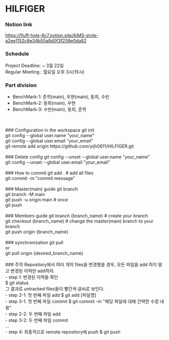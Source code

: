 # HILFIGER       
### Notion link
https://fluff-hole-6c7.notion.site/AiMS-style-a2ee1152c8e34b55a8d0f3f258e0da82   

### Schedule      
Project Deadline: ~ 3월 22일<br>
Regular Meeting : 월요일 오후 3시(15시)<br>     
      
### Part division       
- BenchMark-1: 준학(main), 우현(main), 동희, 수빈    
- BenchMark-2: 동희(main), 우현      
- BenchMark-3: 수빈(main), 동희, 준학
<br>
<br>
### Configuration in the workspace
git init
<br>
git config --global user.name "your_name"
<br>
git config --global user.email "your_email"
<br>
git remote add origin https://github.com/yijh0611/HILFIGER.git
<br>
<br>
### Delete config
git config --unset --global user.name "your_name"
<br>
git config --unset --global user.email "your_email"
<br>
<br>
### How to commit
git add .      # add all files
<br>
git commit -m "commit message"
<br>
<br>
### Master(main) guide
git branch             
<br>
git branch -M main
<br>
git push -u origin main  # once
<br>
git push
<br>
<br>
### Members guide
git branch {branch_name}   # create your branch
<br>
git checkout {branch_name} # change the master(main) branch to your branch
<br>
git push origin {branch_name}
<br>
<br>
### synchronization
git pull 
<br>
or
<br>
git pull origin {desired_branch_name}
<br>
<br>
### 주의
Repository에서 여러 개의 files을 변경했을 경우,
모든 파일을 add 하지 말고 변경된 이력만 add하자.
<br>
- step 1: 변경된 이력들 확인 
<br>
$ git status
<br>
그 결과로 untracked files들이 빨간색 글씨로 보인다.
<br>
- step 2-1: 첫 번째 파일 add
$ git add [파일명]
<br>
- step 3-1. 첫 번째 파일 commit
$ git commit -m "해당 파일에 대해 간략한 수정 내용"
<br>
- step 2-2: 두 번째 파일 add
<br>
- step 3-2: 두 번째 파일 commit
<br>
...
<br>
- step 4: 최종적으로 remote repository에 push
$ git push
<br>
